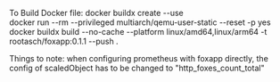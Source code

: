 To Build Docker file: 
docker buildx create --use     
docker run --rm --privileged multiarch/qemu-user-static --reset -p yes
docker buildx build --no-cache  --platform linux/amd64,linux/arm64 -t rootasch/foxapp:0.1.1 --push .


Things to note: 
when configuring prometheus with foxapp directly, the config of scaledObject has to be changed to "http_foxes_count_total"
